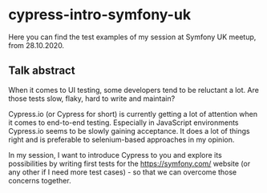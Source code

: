 # cypress-intro-symfony-uk

Here you can find the test examples of my session at Symfony UK meetup, from 28.10.2020.

## Talk abstract

When it comes to UI testing, some developers tend to be reluctant a lot. Are those tests slow, flaky, hard to write and maintain?

Cypress.io (or Cypress for short) is currently getting a lot of attention when it comes to end-to-end testing. Especially in JavaScript environments Cypress.io seems to be slowly gaining acceptance. It does a lot of things right and is preferable to selenium-based approaches in my opinion.

In my session, I want to introduce Cypress to you and explore its possibilities by writing first tests for the https://symfony.com/ website (or any other if I need more test cases) - so that we can overcome those concerns together.


